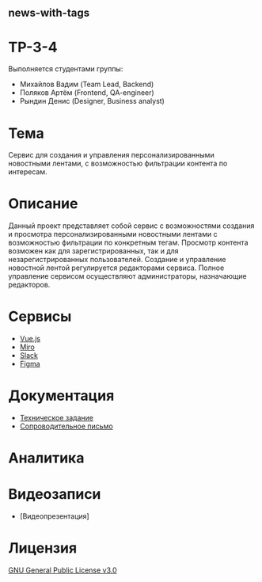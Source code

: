 ## news-with-tags
# TP-3-4
Выполняется студентами группы:
- Михайлов Вадим (Team Lead, Backend)
- Поляков Артём (Frontend, QA-engineer)
- Рындин Денис (Designer, Business analyst)
# Тема
Сервис для создания и управления персонализированными новостными лентами, с возможностью фильтрации контента по интересам.
# Описание 
Данный проект представляет собой сервис с возможностями создания и просмотра персонализированными новостными лентами с возможностью фильтрации по конкретным тегам.
Просмотр контента возможен как для зарегистрированных, так и для незарегистрированных пользователей.
Создание и управление новостной лентой регулируется редакторами сервиса. Полное управление сервисом осуществляют администраторы, назначающие редакторов.
# Сервисы
- [Vue.js](https://ru.vuejs.org/index.html)
- [Miro](https://miro.com/ru/)
- [Slack](https://slack.com/)
- [Figma](https://www.figma.com/)
# Документация
- [Техническое задание]()
- [Сопроводительное письмо]()
# Аналитика

# Видеозаписи
- [Видеопрезентация]
# Лицензия
[GNU General Public License v3.0](LICENSE)
